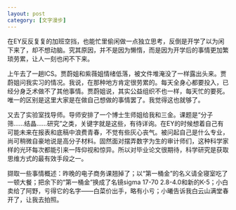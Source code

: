 ```yaml
---
layout: post
category: [文字漫步]
---
```


在EY反反复复的加班空挡，也能忙里偷闲做一点独立思考，反倒是开学了以为闲下来了，却不想动脑。究其原因，并不是因为懒惰，而是因为开学后的事情更加繁琐劳累，让人一刻也闲不下来。

上午去了一趟ICS。贾蔚姐和紫薇姐情绪低落，被文件堆淹没了一样露出头来。贾蔚姐问我实习的情况。我说，在那种地方肯定很劳累的。每天全身心都要投入，已经分身乏术做不了其他事情。贾蔚姐说，其实公益组织不也一样，每天忙的要死。唯一的区别是这里大家是在做自己想做的事情罢了。我觉得这也就够了。

又去了实验室找导师。导师安排了一个博士生师姐给我和三金。课题是“分子筛……结晶……研究”之类，关键字就是这些，有待详询。在EY的时候想着自己有可能未来在报表和底稿中浪费青春，不觉有些灰心丧气。被问起自己是什么专业，尚可稍微自豪地说是高分子材料。固然面对摆弄数字为生的审计师们，这种科学家样的光环每次都能引来一阵仰视和惊异。所以对毕业论文很期待，科学研究是获取思维方式的最有效手段之一。

撷取一些事情概述：昨晚的电子商务课翘掉了；以“第一桶金”的名义请全寝室吃了一顿大餐；把余下的“第一桶金”换成了名镜sigma 17-70 2.8-4.0和新的K-5；小白卖给了阿野，亏得它的名字——白菜价出手，略有小亏；小曦告诉我白云山满堂春开了，让我去拍照。